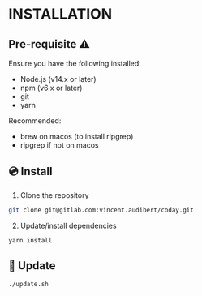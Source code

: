 # INSTALLATION

## Pre-requisite ⚠️

Ensure you have the following installed:

- Node.js (v14.x or later)
- npm (v6.x or later)
- git
- yarn

Recommended:

- brew on macos (to install ripgrep)
- ripgrep if not on macos

## 💿 Install 

1. Clone the repository

```sh
git clone git@gitlab.com:vincent.audibert/coday.git
```

2. Update/install dependencies
```sh
yarn install
```

## 🔄 Update

```sh
./update.sh
```

